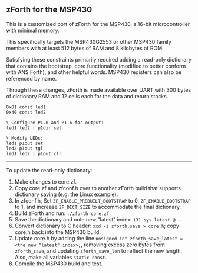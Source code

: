 ## zForth for the MSP430

This is a customized port of zForth for the MSP430, a 16-bit microcontroller with minimal memory.

This specifically targets the MSP430G2553 or other MSP430 family members with at least 512 bytes of RAM and 8 kilobytes of ROM.

Satisfying these constraints primarily required adding a read-only dictionary that contains the bootstrap, core functionality (modified to better conform with ANS Forth), and other helpful words. MSP430 registers can also be referenced by name.

Through these changes, zForth is made available over UART with 300 bytes of dictionary RAM and 12 cells each for the data and return stacks.

```
0x01 const led1
0x40 const led2

\ Configure P1.0 and P1.6 for output:
led1 led2 | p1dir set

\ Modify LEDs:
led1 p1out set
led2 p1out tgl
led1 led2 | p1out clr
```

---

To update the read-only dictionary:

1. Make changes to core.zf.
2. Copy core.zf and zfconf.h over to another zForth build that supports dictionary saving (e.g. the Linux example).
3. In zfconf.h, Set `ZF_ENABLE_PREBUILT_BOOTSTRAP` to 0, `ZF_ENABLE_BOOTSTRAP` to 1, and increase `ZF_DICT_SIZE` to accommodate the final dictionary.
4. Build zForth and run: `./zforth core.zf`.
5. Save the dictionary and note new "latest" index: `131 sys latest @ .`.
6. Convert dictionary to C header: `xxd -i zforth.save > core.h`; copy core.h back into the MSP430 build.
7. Update core.h by adding the line `unsigned int zforth_save_latest = <the new "latest" index>;`, removing excess zero bytes from `zforth_save`, and updating `zforth_save_len` to reflect the new length. Also, make all variables `static const`.
8. Compile the MSP430 build and test.

